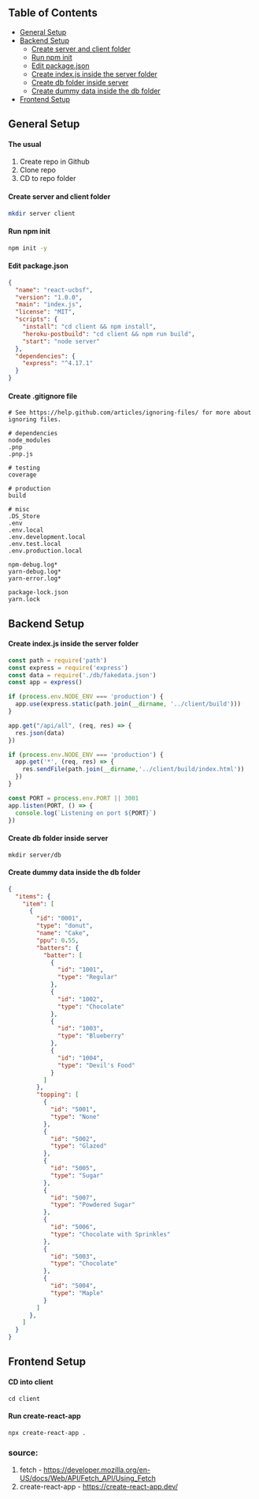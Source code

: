 ## Table of Contents

- [General Setup](#general-setup)
- [Backend Setup](#backend-setup)
  - [Create server and client folder](#create-server-and-client-folder)
  - [Run npm init](#run-npm-init)
  - [Edit package.json](#edit-package.json)
  - [Create index.js inside the server folder](#create-index.js-inside-the-server-folder)
  - [Create db folder inside server](#create-db-folder-inside-server)
  - [Create dummy data inside the db folder](#create-dummy-data-inside-the-db-folder)
- [Frontend Setup](#frontend-setup)
## General Setup
#### The usual
1. Create repo in Github
2. Clone repo 
3. CD to repo folder
#### Create server and client folder
```sh
mkdir server client
```
#### Run npm init
```sh
npm init -y
```
#### Edit package.json
```json
{
  "name": "react-ucbsf",
  "version": "1.0.0",
  "main": "index.js",
  "license": "MIT",
  "scripts": {
    "install": "cd client && npm install",
    "heroku-postbuild": "cd client && npm run build",
    "start": "node server"
  },
  "dependencies": {
    "express": "^4.17.1"
  }
}
```
#### Create .gitignore file
```
# See https://help.github.com/articles/ignoring-files/ for more about ignoring files.

# dependencies
node_modules
.pnp
.pnp.js

# testing
coverage

# production
build

# misc
.DS_Store
.env
.env.local
.env.development.local
.env.test.local
.env.production.local

npm-debug.log*
yarn-debug.log*
yarn-error.log*

package-lock.json
yarn.lock
```
## Backend Setup
#### Create index.js inside the server folder
```javascript
const path = require('path')
const express = require('express')
const data = require('./db/fakedata.json')
const app = express()

if (process.env.NODE_ENV === 'production') {
  app.use(express.static(path.join(__dirname, '../client/build')))
}

app.get("/api/all", (req, res) => {
  res.json(data)
})

if (process.env.NODE_ENV === 'production') {
  app.get('*', (req, res) => {
    res.sendFile(path.join(__dirname,'../client/build/index.html'))
  })
}

const PORT = process.env.PORT || 3001
app.listen(PORT, () => {
  console.log(`Listening on port ${PORT}`)
})
```
#### Create db folder inside server
```
mkdir server/db
```
#### Create dummy data inside the db folder
```json
{
  "items": {
    "item": [
      {
        "id": "0001",
        "type": "donut",
        "name": "Cake",
        "ppu": 0.55,
        "batters": {
          "batter": [
            {
              "id": "1001",
              "type": "Regular"
            },
            {
              "id": "1002",
              "type": "Chocolate"
            },
            {
              "id": "1003",
              "type": "Blueberry"
            },
            {
              "id": "1004",
              "type": "Devil's Food"
            }
          ]
        },
        "topping": [
          {
            "id": "5001",
            "type": "None"
          },
          {
            "id": "5002",
            "type": "Glazed"
          },
          {
            "id": "5005",
            "type": "Sugar"
          },
          {
            "id": "5007",
            "type": "Powdered Sugar"
          },
          {
            "id": "5006",
            "type": "Chocolate with Sprinkles"
          },
          {
            "id": "5003",
            "type": "Chocolate"
          },
          {
            "id": "5004",
            "type": "Maple"
          }
        ]
      },
    ]
  }
}
```
## Frontend Setup
#### CD into client
```
cd client
```
#### Run create-react-app
```
npx create-react-app .
```
### source:
1. fetch - https://developer.mozilla.org/en-US/docs/Web/API/Fetch_API/Using_Fetch
2. create-react-app - https://create-react-app.dev/